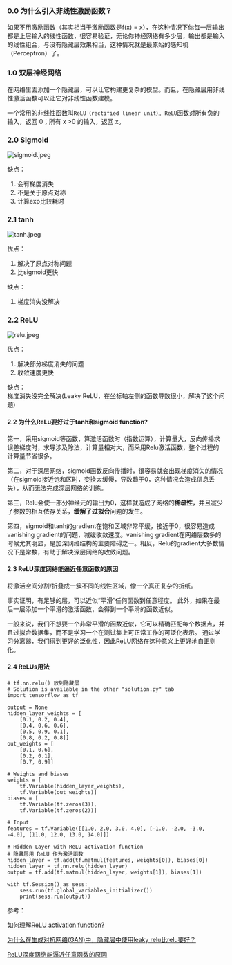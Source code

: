 ### 0.0 为什么引入非线性激励函数？

如果不用激励函数（其实相当于激励函数是f(x) = x），在这种情况下你每一层输出都是上层输入的线性函数，很容易验证，无论你神经网络有多少层，输出都是输入的线性组合，与没有隐藏层效果相当，这种情况就是最原始的感知机（Perceptron）了。

### 1.0 双层神经网络

在网络里面添加一个隐藏层，可以让它构建更复杂的模型。而且，在隐藏层用非线性激活函数可以让它对非线性函数建模。

一个常用的非线性函数叫`ReLU（rectified linear unit）`。`ReLU`函数对所有负的输入，返回 0；所有 x >0 的输入，返回 x。

### 2.0 Sigmoid
![sigmoid.jpeg](https://i.imgur.com/LKwsN6s.jpg)

缺点：
1. 会有梯度消失
2. 不是关于原点对称
3. 计算exp比较耗时

### 2.1 tanh
![tanh.jpeg](https://i.imgur.com/lOnDdt4.jpg)

优点：
1. 解决了原点对称问题
2. 比sigmoid更快

缺点：
1. 梯度消失没解决

### 2.2 ReLU
![relu.jpeg](https://i.imgur.com/NuAkzCG.jpg)

优点：</br>
1. 解决部分梯度消失的问题
2. 收敛速度更快

缺点：</br>
梯度消失没完全解决(Leaky ReLU，在坐标轴左侧的函数导数很小，解决了这个问题)</br>
#### 2.2 为什么ReLu要好过于tanh和sigmoid function?

第一，采用sigmoid等函数，算激活函数时（指数运算），计算量大，反向传播求误差梯度时，求导涉及除法，计算量相对大，而采用Relu激活函数，整个过程的计算量节省很多。

第二，对于深层网络，sigmoid函数反向传播时，很容易就会出现梯度消失的情况（在sigmoid接近饱和区时，变换太缓慢，导数趋于0，这种情况会造成信息丢失），从而无法完成深层网络的训练。

第三，Relu会使一部分神经元的输出为0，这样就造成了网络的**稀疏性**，并且减少了参数的相互依存关系，**缓解了过拟合**问题的发生。

第四，sigmoid和tanh的gradient在饱和区域非常平缓，接近于0，很容易造成vanishing gradient的问题，减缓收敛速度。vanishing gradient在网络层数多的时候尤其明显，是加深网络结构的主要障碍之一。相反，Relu的gradient大多数情况下是常数，有助于解决深层网络的收敛问题。

#### 2.3 ReLU深度网络能逼近任意函数的原因

将激活空间分割/折叠成一簇不同的线性区域，像一个真正复杂的折纸。

事实证明，有足够的层，可以近似“平滑”任何函数到任意程度。 此外，如果在最后一层添加一个平滑的激活函数，会得到一个平滑的函数近似。

一般来说，我们不想要一个非常平滑的函数近似，它可以精确匹配每个数据点，并且过拟合数据集，而不是学习一个在测试集上可正常工作的可泛化表示。 通过学习分离器，我们得到更好的泛化性，因此ReLU网络在这种意义上更好地自正则化。

#### 2.4 ReLUs用法
```
# tf.nn.relu() 放到隐藏层
# Solution is available in the other "solution.py" tab
import tensorflow as tf

output = None
hidden_layer_weights = [
    [0.1, 0.2, 0.4],
    [0.4, 0.6, 0.6],
    [0.5, 0.9, 0.1],
    [0.8, 0.2, 0.8]]
out_weights = [
    [0.1, 0.6],
    [0.2, 0.1],
    [0.7, 0.9]]

# Weights and biases
weights = [
    tf.Variable(hidden_layer_weights),
    tf.Variable(out_weights)]
biases = [
    tf.Variable(tf.zeros(3)),
    tf.Variable(tf.zeros(2))]

# Input
features = tf.Variable([[1.0, 2.0, 3.0, 4.0], [-1.0, -2.0, -3.0, -4.0], [11.0, 12.0, 13.0, 14.0]])

# Hidden Layer with ReLU activation function
# 隐藏层用 ReLU 作为激活函数
hidden_layer = tf.add(tf.matmul(features, weights[0]), biases[0])
hidden_layer = tf.nn.relu(hidden_layer)
output = tf.add(tf.matmul(hidden_layer, weights[1]), biases[1])

with tf.Session() as sess:
    sess.run(tf.global_variables_initializer())
    print(sess.run(output))
```






参考：

[如何理解ReLU activation function?](https://www.zhihu.com/question/59031444/answer/177786603 "如何理解ReLU activation function?")

[为什么在生成对抗网络(GAN)中，隐藏层中使用leaky relu比relu要好？](https://www.zhihu.com/question/68514413/answer/268088852)

[ReLU深度网络能逼近任意函数的原因](https://zhuanlan.zhihu.com/p/23186434)